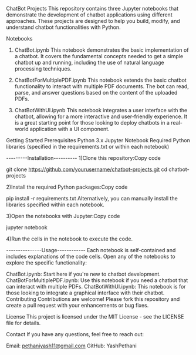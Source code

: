 ChatBot Projects
This repository contains three Jupyter notebooks that demonstrate the development of chatbot applications using different approaches. These projects are designed to help you build, modify, and understand chatbot functionalities with Python.

Notebooks
1. ChatBot.ipynb
This notebook demonstrates the basic implementation of a chatbot. It covers the fundamental concepts needed to get a simple chatbot up and running, including the use of natural language processing techniques.

2. ChatBotForMultiplePDF.ipynb
This notebook extends the basic chatbot functionality to interact with multiple PDF documents. The bot can read, parse, and answer questions based on the content of the uploaded PDFs.

3. ChatBotWithUI.ipynb
This notebook integrates a user interface with the chatbot, allowing for a more interactive and user-friendly experience. It is a great starting point for those looking to deploy chatbots in a real-world application with a UI component.

Getting Started
Prerequisites
Python 3.x
Jupyter Notebook
Required Python libraries (specified in the requirements.txt or within each notebook)

---------Installation----------
1)Clone this repository:Copy code

git clone https://github.com/yourusername/chatbot-projects.git
cd chatbot-projects

2)Install the required Python packages:Copy code

pip install -r requirements.txt
Alternatively, you can manually install the libraries specified within each notebook.

3)Open the notebooks with Jupyter:Copy code

jupyter notebook

4)Run the cells in the notebook to execute the code.

---------------Usage------------
Each notebook is self-contained and includes explanations of the code cells. Open any of the notebooks to explore the specific functionality:

ChatBot.ipynb: Start here if you're new to chatbot development.
ChatBotForMultiplePDF.ipynb: Use this notebook if you need a chatbot that can interact with multiple PDFs.
ChatBotWithUI.ipynb: This notebook is for those looking to integrate a graphical interface with their chatbot.
Contributing
Contributions are welcome! Please fork this repository and create a pull request with your enhancements or bug fixes.

License
This project is licensed under the MIT License - see the LICENSE file for details.

Contact
If you have any questions, feel free to reach out:

Email: pethaniyash11@gmail.com
GitHub: YashPethani
